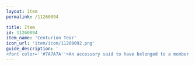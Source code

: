 ```yaml
---
layout: item
permalink: /11260094

title: Item
id: 11260094
item_name: 'Centurion Tear'
icon_url: 'item/icon/11200092.png'
guide_description: '
<font color=''#7A7A7A''>An accessory said to have belonged to a member of a small, elite fighting force long ago.</font>'
---
```

